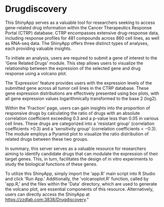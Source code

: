 # Drugdiscovery
This ShinyApp serves as a valuable tool for researchers seeking to access gene-related drug information within the Cancer Therapeutics Response Portal (CTRP) database. CTRP encompasses extensive drug-response data, including response profiles for 481 compounds across 860 cell lines, as well as RNA-seq data. The ShinyApp offers three distinct types of analyses, each providing valuable insights.

To initiate an analysis, users are required to submit a gene of interest to the 'Gene Related Drugs' module. This step allows users to visualize the relationship between the expression of the selected gene and drug response using a volcano plot.

The 'Expression' feature provides users with the expression levels of the submitted gene across all tumor cell lines in the CTRP database. These gene expression distributions are effectively presented using box plots, with all gene expression values logarithmically transformed to the base 2 (log2).

Within the 'Fraction' page, users can gain insights into the proportion of responsive drugs by calculating the ratio of drugs with an absolute correlation coefficient exceeding 0.3 and a p-value less than 0.05 in various cell lines. These drugs are categorized into a 'resistant group' (correlation coefficients >0.3) and a 'sensitivity group' (correlation coefficients < −0.3). The module employs a Pyramid plot to visualize the ratio distribution of related drugs between these two groups.

In summary, this server serves as a valuable resource for researchers aiming to identify candidate drugs that can modulate the expression of their target genes. This, in turn, facilitates the design of in vitro experiments to study the biological functions of these genes.

To utilize this ShinyApp, simply import the 'app.R' main script into R Studio and click 'Run App.' Additionally, the 'volcanoplot.R' function, called by 'app.R,' and the files within the 'Data' directory, which are used to generate the volcano plot, are essential components of this resource. Alternatively, users can directly access the ShinyApp at https://zzdlab.com:3838/Drugdiscovery."